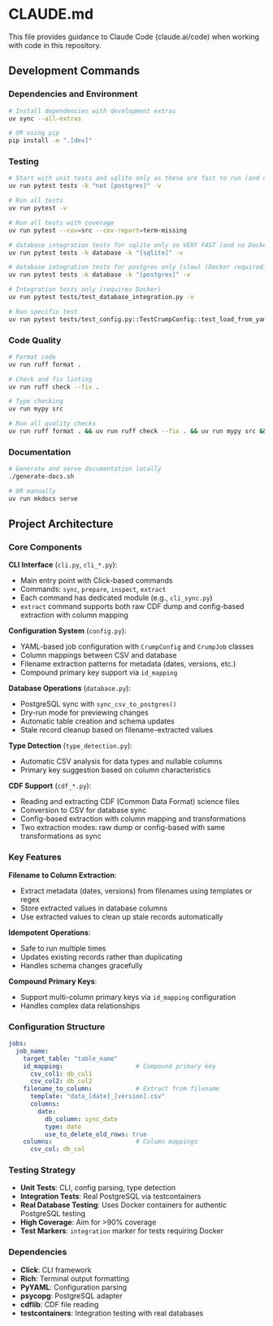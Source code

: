 # CLAUDE.md

This file provides guidance to Claude Code (claude.ai/code) when working with code in this repository.

## Development Commands

### Dependencies and Environment
```bash
# Install dependencies with development extras
uv sync --all-extras

# OR using pip
pip install -e ".[dev]"
```

### Testing
```bash
# Start with unit tests and sqlite only as these are fast to run (and no Docker required)
uv run pytest tests -k "not [postgres]" -v

# Run all tests
uv run pytest -v

# Run all tests with coverage
uv run pytest --cov=src --cov-report=term-missing

# database integration tests for sqlite only so VERY FAST (and no Docker required)
uv run pytest tests -k database -k "[sqlite]" -v

# database integration tests for postgres only (slow) (Docker required)
uv run pytest tests -k database -k "[postgres]" -v

# Integration tests only (requires Docker)
uv run pytest tests/test_database_integration.py -v

# Run specific test
uv run pytest tests/test_config.py::TestCrumpConfig::test_load_from_yaml -v
```

### Code Quality
```bash
# Format code
uv run ruff format .

# Check and fix linting
uv run ruff check --fix .

# Type checking
uv run mypy src

# Run all quality checks
uv run ruff format . && uv run ruff check --fix . && uv run mypy src && uv run pytest
```

### Documentation
```bash
# Generate and serve documentation locally
./generate-docs.sh

# OR manually
uv run mkdocs serve
```

## Project Architecture

### Core Components

**CLI Interface** (`cli.py`, `cli_*.py`):
- Main entry point with Click-based commands
- Commands: `sync`, `prepare`, `inspect`, `extract`
- Each command has dedicated module (e.g., `cli_sync.py`)
- `extract` command supports both raw CDF dump and config-based extraction with column mapping

**Configuration System** (`config.py`):
- YAML-based job configuration with `CrumpConfig` and `CrumpJob` classes
- Column mappings between CSV and database
- Filename extraction patterns for metadata (dates, versions, etc.)
- Compound primary key support via `id_mapping`

**Database Operations** (`database.py`):
- PostgreSQL sync with `sync_csv_to_postgres()`
- Dry-run mode for previewing changes
- Automatic table creation and schema updates
- Stale record cleanup based on filename-extracted values

**Type Detection** (`type_detection.py`):
- Automatic CSV analysis for data types and nullable columns
- Primary key suggestion based on column characteristics

**CDF Support** (`cdf_*.py`):
- Reading and extracting CDF (Common Data Format) science files
- Conversion to CSV for database sync
- Config-based extraction with column mapping and transformations
- Two extraction modes: raw dump or config-based with same transformations as sync

### Key Features

**Filename to Column Extraction**:
- Extract metadata (dates, versions) from filenames using templates or regex
- Store extracted values in database columns
- Use extracted values to clean up stale records automatically

**Idempotent Operations**:
- Safe to run multiple times
- Updates existing records rather than duplicating
- Handles schema changes gracefully

**Compound Primary Keys**:
- Support multi-column primary keys via `id_mapping` configuration
- Handles complex data relationships

### Configuration Structure

```yaml
jobs:
  job_name:
    target_table: "table_name"
    id_mapping:                    # Compound primary key
      csv_col1: db_col1
      csv_col2: db_col2
    filename_to_column:            # Extract from filename
      template: "data_[date]_[version].csv"
      columns:
        date:
          db_column: sync_date
          type: date
          use_to_delete_old_rows: true
    columns:                       # Column mappings
      csv_col: db_col
```

### Testing Strategy

- **Unit Tests**: CLI, config parsing, type detection
- **Integration Tests**: Real PostgreSQL via testcontainers
- **Real Database Testing**: Uses Docker containers for authentic PostgreSQL testing
- **High Coverage**: Aim for >90% coverage
- **Test Markers**: `integration` marker for tests requiring Docker

### Dependencies

- **Click**: CLI framework
- **Rich**: Terminal output formatting
- **PyYAML**: Configuration parsing
- **psycopg**: PostgreSQL adapter
- **cdflib**: CDF file reading
- **testcontainers**: Integration testing with real databases